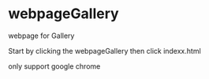 webpageGallery
==============

webpage for Gallery

Start by clicking the webpageGallery then click indexx.html

only support google chrome
